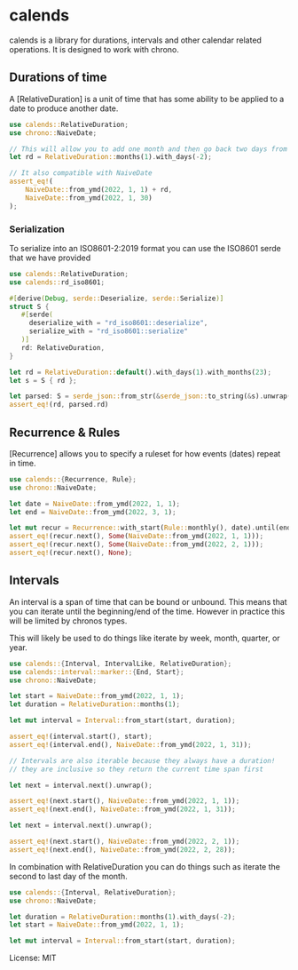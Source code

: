 # calends

calends is a library for durations, intervals and other calendar related operations. It is
designed to work with chrono.

## Durations of time

A [RelativeDuration] is a unit of time that has some ability to be applied to a date to produce another
date.

```rust
use calends::RelativeDuration;
use chrono::NaiveDate;

// This will allow you to add one month and then go back two days from the added month
let rd = RelativeDuration::months(1).with_days(-2);

// It also compatible with NaiveDate
assert_eq!(
    NaiveDate::from_ymd(2022, 1, 1) + rd,
    NaiveDate::from_ymd(2022, 1, 30)
);
```

### Serialization

To serialize into an ISO8601-2:2019 format you can use the ISO8601 serde that we have provided

```rust
use calends::RelativeDuration;
use calends::rd_iso8601;

#[derive(Debug, serde::Deserialize, serde::Serialize)]
struct S {
   #[serde(
     deserialize_with = "rd_iso8601::deserialize",
     serialize_with = "rd_iso8601::serialize"
   )]
   rd: RelativeDuration,
}

let rd = RelativeDuration::default().with_days(1).with_months(23);
let s = S { rd };

let parsed: S = serde_json::from_str(&serde_json::to_string(&s).unwrap()).unwrap();
assert_eq!(rd, parsed.rd)
```

## Recurrence & Rules

[Recurrence] allows you to specify a ruleset for how events (dates) repeat in time.

```rust
use calends::{Recurrence, Rule};
use chrono::NaiveDate;

let date = NaiveDate::from_ymd(2022, 1, 1);
let end = NaiveDate::from_ymd(2022, 3, 1);

let mut recur = Recurrence::with_start(Rule::monthly(), date).until(end);
assert_eq!(recur.next(), Some(NaiveDate::from_ymd(2022, 1, 1)));
assert_eq!(recur.next(), Some(NaiveDate::from_ymd(2022, 2, 1)));
assert_eq!(recur.next(), None);
```

## Intervals

An interval is a span of time that can be bound or unbound. This means that you
can iterate until the beginning/end of the time. However in practice this will be limited by
chronos types.

This will likely be used to do things like iterate by week, month, quarter, or year.

```rust
use calends::{Interval, IntervalLike, RelativeDuration};
use calends::interval::marker::{End, Start};
use chrono::NaiveDate;

let start = NaiveDate::from_ymd(2022, 1, 1);
let duration = RelativeDuration::months(1);

let mut interval = Interval::from_start(start, duration);

assert_eq!(interval.start(), start);
assert_eq!(interval.end(), NaiveDate::from_ymd(2022, 1, 31));

// Intervals are also iterable because they always have a duration!
// they are inclusive so they return the current time span first

let next = interval.next().unwrap();

assert_eq!(next.start(), NaiveDate::from_ymd(2022, 1, 1));
assert_eq!(next.end(), NaiveDate::from_ymd(2022, 1, 31));

let next = interval.next().unwrap();

assert_eq!(next.start(), NaiveDate::from_ymd(2022, 2, 1));
assert_eq!(next.end(), NaiveDate::from_ymd(2022, 2, 28));

```

In combination with RelativeDuration you can do things such as iterate the second to last day
of the month.

```rust
use calends::{Interval, RelativeDuration};
use chrono::NaiveDate;

let duration = RelativeDuration::months(1).with_days(-2);
let start = NaiveDate::from_ymd(2022, 1, 1);

let mut interval = Interval::from_start(start, duration);
```

License: MIT
